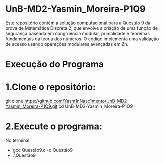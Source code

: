 # UnB-MD2-Yasmin_Moreira-P1Q9
Este repositório contém a solução computacional para a Questão 9 da prova de Matemática Discreta 2, que envolve a criação de uma função de segurança baseada em congruência modular, primalidade e teoremas fundamentais da teoria dos números. O código implementa uma validação de acesso usando operações modulares avançadas em Zn.

# Execução do Programa 

# 1.Clone o repositório:
git clone https://github.com/Yasm1nNasc1mento/UnB-MD2-Yasmin_Moreira-P1Q9.git
cd UnB-MD2-Yasmin_Moreira-P1Q9

# 2.Execute o programa:
No terminal:
-  gcc Questão9.c -o Questão9
-  .\Questão9



